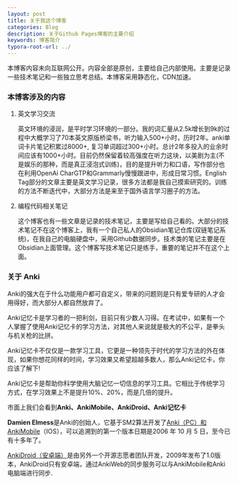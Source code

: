 ```yaml
---
layout: post
title: 关于我这个博客
categories: Blog
description: 关于Github Pages博客的主要介绍
keywords: 博客简介
typora-root-url: ../
---
```

本博客内容未向互联网公开。内容全部是原创，主要给自己内部使用。主要是记录一些技术笔记和一些独立思考总结。本博客采用静态化，CDN加速。


### 本博客涉及的内容

1. 英文学习交流

   英文环境的浸润，是平时学习环境的一部分。我的词汇量从2.5k增长到9k的过程中大概学习了70本英文原版桥梁书，听力输入500+小时，历时2年。anki单词卡片笔记积累过8000+, 复习单词超过300+小时。总计2年多投入的业余时间应该有1000+小时。目前仍然保留着较高强度在听力这块，以美剧为主(不是娱乐的那种，而是真正浸泡式训练)，目的是提升听力和口语，写作部分也在利用OpenAi CharGTP和Grammarly慢慢跟进中，形成日常习惯。English Tag部分的文章主要是英文学习记录，很多方法都是我自己摸索研究的。训练的方法不断迭代中，大部分方法是来至于国外语言学习圈子的方法。

2. 编程代码相关笔记

   这个博客也有一些文章是记录的技术笔记，主要是写给自己看的。大部分的技术笔记不在这个博客上，我有一个自己私人的Obsidian笔记仓库(双链笔记系统)，在我自己的电脑硬盘中，采用Github数据同步。技术类的笔记主要是在Obsidian上面管理。这个博客写技术笔记只是练手，重要的笔记并不在这个上面。
   

### 关于 Anki

Anki的强大在于什么功能用户都可自定义，带来的问题则是只有爱专研的人才会用得好，而大部分人都自然放弃了。

Anki记忆卡是学习者的一把利剑，目前只有少数人习得。在考试中，如果有一个人掌握了使用Anki记忆卡的学习方法，对其他人来说就是极大的不公平，是拳头与机关枪的比拼。

Anki记忆卡不仅仅是一款学习工具，它更是一种领先于时代的学习方法的外在体现，如果你想花同样的时间，学习效果又希望超越多数人，那么Anki记忆卡，你应该了解下!

Anki记忆卡是帮助你科学使用大脑记忆一切信息的学习工具。它相比于传统学习方式，在学习效果上不是提升10%、20%，而是几倍的提升。

市面上我们会看到**Anki、AnkiMobile、AnkiDroid、Anki记忆卡**

**Damien Elmess**是Anki的创始人，它基于SM2算法开发了[Anki（PC）和AnkiMobile](https://apps.ankiweb.net/)（IOS），可以追溯到的第一个版本日期是2006 年 10 月 5 日，至今已有十多年了。

[AnkiDroid（安卓端）](https://github.com/ankidroid/Anki-Android)是由另外一个开源志愿者团队开发，2009年发布了1.0版本，AnkiDroid只有安卓端，通过AnkiWeb的同步服务可以与AnkiMobile和Anki电脑端进行同步.

